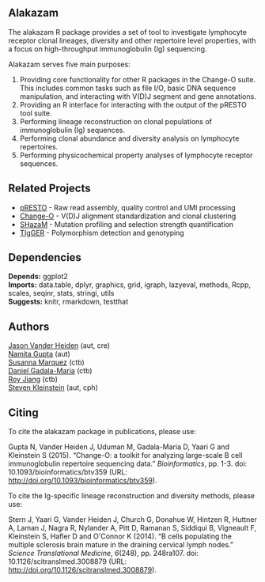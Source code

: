 Alakazam
-------------------------------------------------------------------------------

The alakazam R package provides a set of tool to investigate lymphocyte receptor 
clonal lineages, diversity and other repertoire level properties, with a focus on 
high-throughput immunoglobulin (Ig) sequencing.

Alakazam serves five main purposes:

1. Providing core functionality for other R packages in the Change-O suite. This
   includes common tasks such as file I/O, basic DNA sequence manipulation, and
   interacting with V(D)J segment and gene annotations.
2. Providing an R interface for interacting with the output of the pRESTO 
   tool suite.
3. Performing lineage reconstruction on clonal populations of immunoglobulin 
   (Ig) sequences. 
4. Performing clonal abundance and diversity analysis on lymphocyte repertoires.
5. Performing physicochemical property analyses of lymphocyte receptor sequences.

Related Projects
-------------------------------------------------------------------------------

* [pRESTO](http://presto.readthedocs.io) - 
  Raw read assembly, quality control and UMI processing 
* [Change-O](http://changeo.readthedocs.io) - 
  V(D)J alignment standardization and clonal clustering
* [SHazaM](http://shazam.readthedocs.io) - 
  Mutation profiling and selection strength quantification
* [TIgGER](http://tigger.readthedocs.io) - 
  Polymorphism detection and genotyping

Dependencies
---------------

**Depends:** ggplot2  
**Imports:** data.table, dplyr, graphics, grid, igraph, lazyeval, methods, Rcpp, scales, seqinr, stats, stringi, utils  
**Suggests:** knitr, rmarkdown, testthat

Authors
---------------

[Jason Vander Heiden](mailto:jason.vanderheiden@yale.edu) (aut, cre)  
[Namita Gupta](mailto:namita.gupta@yale.edu) (aut)  
[Susanna Marquez](mailto:susanna.marquez@yale.edu) (ctb)  
[Daniel Gadala-Maria](mailto:daniel.gadala-maria@yale.edu) (ctb)  
[Roy Jiang](mailto:ruoyi.jiang@yale.edu) (ctb)  
[Steven Kleinstein](mailto:steven.kleinstein@yale.edu) (aut, cph)

Citing
---------------


To cite the alakazam package in publications, please use:

Gupta N, Vander Heiden J, Uduman M, Gadala-Maria D, Yaari G and Kleinstein S (2015). “Change-O: a toolkit for
analyzing large-scale B cell immunoglobulin repertoire sequencing data.” _Bioinformatics_, pp. 1-3. doi:
10.1093/bioinformatics/btv359 (URL: http://doi.org/10.1093/bioinformatics/btv359).

To cite the Ig-specific lineage reconstruction and diversity methods, please use:

Stern J, Yaari G, Vander Heiden J, Church G, Donahue W, Hintzen R, Huttner A, Laman J, Nagra R, Nylander A, Pitt
D, Ramanan S, Siddiqui B, Vigneault F, Kleinstein S, Hafler D and O'Connor K (2014). “B cells populating the
multiple sclerosis brain mature in the draining cervical lymph nodes.” _Science Translational Medicine_,
*6*(248), pp. 248ra107. doi: 10.1126/scitranslmed.3008879 (URL: http://doi.org/10.1126/scitranslmed.3008879).

